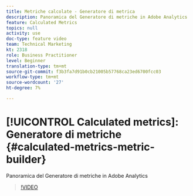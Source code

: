 ```yaml
---
title: Metriche calcolate - Generatore di metrica
description: Panoramica del Generatore di metriche in Adobe Analytics
feature: Calculated Metrics
topics: null
activity: use
doc-type: feature video
team: Technical Marketing
kt: 2318
role: Business Practitioner
level: Beginner
translation-type: tm+mt
source-git-commit: f3b3fa7d91b0cb21005b57768ca23ed6700fcc03
workflow-type: tm+mt
source-wordcount: '27'
ht-degree: 7%

---
```



# [!UICONTROL Calculated metrics]: Generatore di metriche  {#calculated-metrics-metric-builder}

Panoramica del Generatore di metriche in Adobe Analytics

>[!VIDEO](https://video.tv.adobe.com/v/25411/?quality=12)

